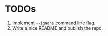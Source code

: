 TODOs
=====

 1. Implement `--ignore` command line flag.
 2. Write a nice README and publish the repo.
